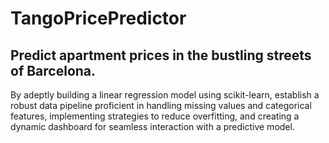 # TangoPricePredictor
## Predict apartment prices in the bustling streets of Barcelona. ##

By adeptly building a linear regression model using scikit-learn, establish a robust data pipeline proficient in handling missing values and categorical features, implementing strategies to reduce overfitting, and creating a dynamic dashboard for seamless interaction with a predictive model.
